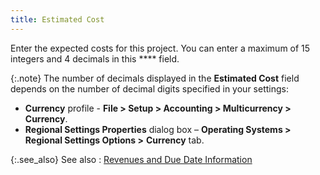 ```yaml
---
title: Estimated Cost
---
```



Enter the expected costs for this project. You can enter a maximum of  15 integers and 4 decimals in this **** field.


{:.note}
The number of decimals displayed in the **Estimated 
 Cost** field depends on the number of decimal digits specified in  your settings:

- **Currency** profile - **File &gt; Setup &gt; 
 Accounting &gt; Multicurrency &gt; Currency**.
- **Regional 
 Settings Properties** dialog box – **Operating 
 Systems &gt; Regional Settings Options &gt;** **Currency**  tab.


{:.see_also}
See also
: [Revenues  and Due Date Information](JavaScript:RelatedTopics1.Click())<!--Metadata type="DesignerControl" startspan
<object CLASSID="clsid:ADB880A6-D8FF-11CF-9377-00AA003B7A11"
	ID=RelatedTopics1
	TYPE="application/x-oleobject">
</object>-->

<object classid="clsid:ADB880A6-D8FF-11CF-9377-00AA003B7A11" id="RelatedTopics1" type="application/x-oleobject"> 
 <param name="Command" value="Related Topics">
<param name="Window" value="second">
<param name="Item1" value="Revenues and due date information;{{site.sc_chm}}/options/job-costing/job-costing-details/revenues_and_due_date_information.html">
</object><!--Metadata type="DesignerControl" endspan-->
